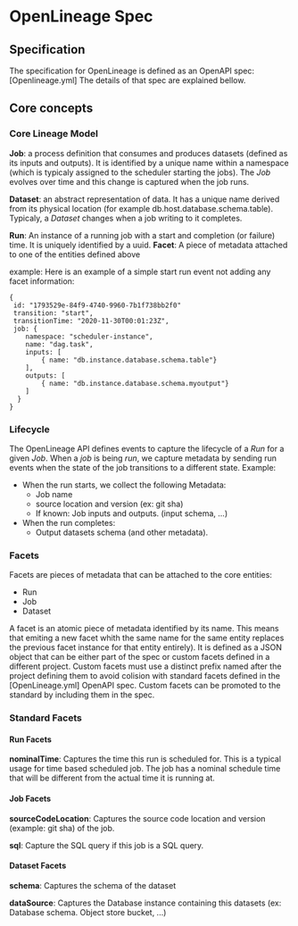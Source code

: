 # OpenLineage Spec

## Specification

The specification for OpenLineage is defined as an OpenAPI spec: [Openlineage.yml]
The details of that spec are explained bellow.

## Core concepts

### Core Lineage Model

**Job**: a process definition that consumes and produces datasets (defined as its inputs and outputs). It is identified by a unique name within a namespace (which is typicaly assigned to the scheduler starting the jobs). The *Job* evolves over time and this change is captured when the job runs.

**Dataset**: an abstract representation of data. It has a unique name derived from its physical location (for example db.host.database.schema.table). Typicaly, a *Dataset* changes when a job writing to it completes.

**Run**: An instance of a running job with a start and completion (or failure) time. It is uniquely identified by a uuid.
**Facet**: A piece of metadata attached to one of the entities defined above

example:
Here is an example of a simple start run event not adding any facet information:
```
{
 id: "1793529e-84f9-4740-9960-7b1f738bb2f0"
 transition: "start",
 transitionTime: "2020-11-30T00:01:23Z",
 job: {
    namespace: "scheduler-instance",
    name: "dag.task",
    inputs: [
        { name: "db.instance.database.schema.table"}
    ],
    outputs: [
        { name: "db.instance.database.schema.myoutput"}
    ]
  }
}
```

### Lifecycle

The OpenLineage API defines events to capture the lifecycle of a *Run* for a given *Job*.
When a *job* is being *run*, we capture metadata by sending run events when the state of the job transitions to a different state.
Example:
 - When the run starts, we collect the following Metadata:
    - Job name
    - source location and version (ex: git sha)
    - If known: Job inputs and outputs. (input schema, ...)
 - When the run completes:
    - Output datasets schema (and other metadata).

### Facets

Facets are pieces of metadata that can be attached to the core entities:
- Run
- Job
- Dataset

A facet is an atomic piece of metadata identified by its name. This means that emiting a new facet whith the same name for the same entity replaces the previous facet instance for that entity entirely). It is defined as a JSON object that can be either part of the spec or custom facets defined in a different project. Custom facets must use a distinct prefix named after the project defining them to avoid colision with standard facets defined in the [OpenLineage.yml] OpenAPI spec. Custom facets can be promoted to the standard by including them in the spec.


### Standard Facets

#### Run Facets

**nominalTime**: Captures the time this run is scheduled for. This is a typical usage for time based scheduled job. The job has a nominal schedule time that will be different from the actual time it is running at.

#### Job Facets

**sourceCodeLocation**: Captures the source code location and version (example: git sha) of the job.

**sql**: Capture the SQL query if this job is a SQL query.

#### Dataset Facets

**schema**: Captures the schema of the dataset

**dataSource**: Captures the Database instance containing this datasets (ex: Database schema. Object store bucket, ...)
